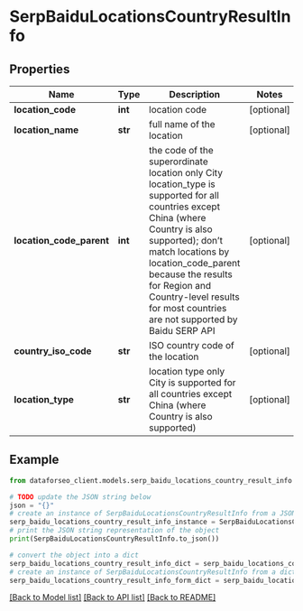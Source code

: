 # SerpBaiduLocationsCountryResultInfo


## Properties

Name | Type | Description | Notes
------------ | ------------- | ------------- | -------------
**location_code** | **int** | location code | [optional] 
**location_name** | **str** | full name of the location | [optional] 
**location_code_parent** | **int** | the code of the superordinate location only City location_type is supported for all countries except China (where Country is also supported); don’t match locations by location_code_parent because the results for Region and Country-level results for most countries are not supported by Baidu SERP API | [optional] 
**country_iso_code** | **str** | ISO country code of the location | [optional] 
**location_type** | **str** | location type only City is supported for all countries except China (where Country is also supported) | [optional] 

## Example

```python
from dataforseo_client.models.serp_baidu_locations_country_result_info import SerpBaiduLocationsCountryResultInfo

# TODO update the JSON string below
json = "{}"
# create an instance of SerpBaiduLocationsCountryResultInfo from a JSON string
serp_baidu_locations_country_result_info_instance = SerpBaiduLocationsCountryResultInfo.from_json(json)
# print the JSON string representation of the object
print(SerpBaiduLocationsCountryResultInfo.to_json())

# convert the object into a dict
serp_baidu_locations_country_result_info_dict = serp_baidu_locations_country_result_info_instance.to_dict()
# create an instance of SerpBaiduLocationsCountryResultInfo from a dict
serp_baidu_locations_country_result_info_form_dict = serp_baidu_locations_country_result_info.from_dict(serp_baidu_locations_country_result_info_dict)
```
[[Back to Model list]](../README.md#documentation-for-models) [[Back to API list]](../README.md#documentation-for-api-endpoints) [[Back to README]](../README.md)


